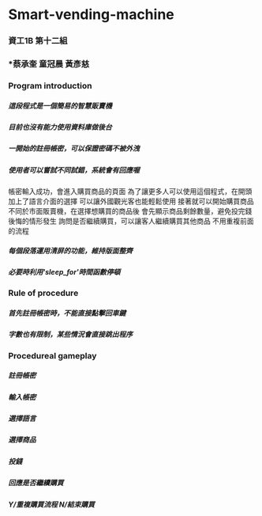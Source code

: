 # Smart-vending-machine
### 資工1B 第十二組
### *蔡承奎 童冠晨 黃彥慈
### Program introduction
##### 這段程式是一個簡易的智慧販賣機
##### 目前也沒有能力使用資料庫做後台
##### 一開始的註冊帳密，可以保證密碼不被外洩
##### 使用者可以嘗試不同試錯，系統會有回應喔
帳密輸入成功，會進入購買商品的頁面
為了讓更多人可以使用這個程式，在開頭加上了語言介面的選擇
可以讓外國觀光客也能輕鬆使用
接著就可以開始購買商品
不同於市面販賣機，在選擇想購買的商品後
會先顯示商品剩餘數量，避免投完錢後悔的情形發生
詢問是否繼續購買，可以讓客人繼續購買其他商品
不用重複前面的流程
##### 每個段落運用清屏的功能，維持版面整齊
##### 必要時利用'sleep_for'時間函數停頓
### Rule of procedure
##### 首先註冊帳密時，不能直接點擊回車鍵
##### 字數也有限制，某些情況會直接跳出程序


### Procedureal gameplay
##### 註冊帳密
##### 輸入帳密
##### 選擇語言
##### 選擇商品
##### 投錢
##### 回應是否繼續購買
##### Y/重複購買流程 N/結束購買
